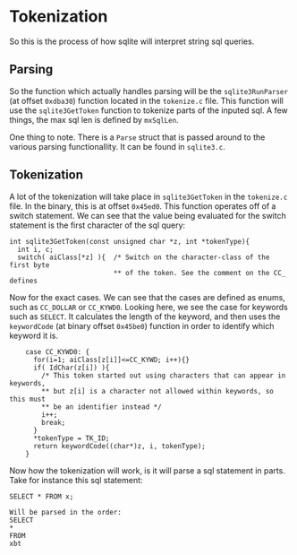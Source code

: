 # Tokenization

So this is the process of how sqlite will interpret string sql queries.

## Parsing

So the function which actually handles parsing will be the `sqlite3RunParser` (at offset `0xdba30`) function located in the `tokenize.c` file. This function will use the `sqlite3GetToken` function to tokenize parts of the inputed sql. A few things, the max sql len is defined by `mxSqlLen`.

One thing to note. There is a `Parse` struct that is passed around to the various parsing functionallity. It can be found in `sqlite3.c`.

## Tokenization

A lot of the tokenization will take place in `sqlite3GetToken` in the `tokenize.c` file. In the binary, this is at offset `0x45ed0`. This function operates off of a switch statement. We can see that the value being evaluated for the switch statement is the first character of the sql query:

```
int sqlite3GetToken(const unsigned char *z, int *tokenType){
  int i, c;
  switch( aiClass[*z] ){  /* Switch on the character-class of the first byte
                          ** of the token. See the comment on the CC_ defines
```

Now for the exact cases. We can see that the cases are defined as enums, such as `CC_DOLLAR` or `CC_KYWD0`. Looking here, we see the case for keywords such as `SELECT`. It calculates the length of the keyword, and then uses the `keywordCode` (at binary offset `0x45be0`) function in order to identify which keyword it is.

```
    case CC_KYWD0: {
      for(i=1; aiClass[z[i]]<=CC_KYWD; i++){}
      if( IdChar(z[i]) ){
        /* This token started out using characters that can appear in keywords,
        ** but z[i] is a character not allowed within keywords, so this must
        ** be an identifier instead */
        i++;
        break;
      }
      *tokenType = TK_ID;
      return keywordCode((char*)z, i, tokenType);
    }
```

Now how the tokenization will work, is it will parse a sql statement in parts. Take for instance this sql statement:

```
SELECT * FROM x;

Will be parsed in the order:
SELECT
*
FROM
xbt
```
